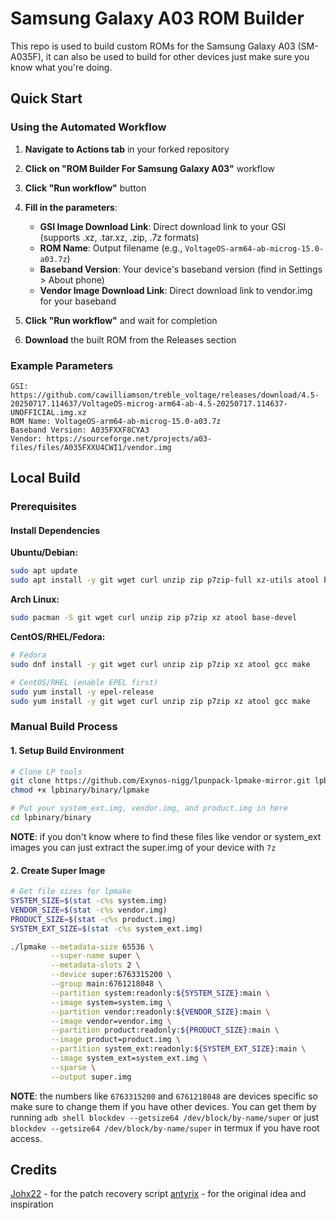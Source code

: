 # Samsung Galaxy A03 ROM Builder

This repo is used to build custom ROMs for the Samsung Galaxy A03 (SM-A035F), it can also be used to build for other devices just make sure you know what you're doing.

## Quick Start

### Using the Automated Workflow

1. **Navigate to Actions tab** in your forked repository
2. **Click on "ROM Builder For Samsung Galaxy A03"** workflow
3. **Click "Run workflow"** button
4. **Fill in the parameters**:
    - **GSI Image Download Link**: Direct download link to your GSI (supports .xz, .tar.xz, .zip, .7z formats)
    - **ROM Name**: Output filename (e.g., `VoltageOS-arm64-ab-microg-15.0-a03.7z`)
    - **Baseband Version**: Your device's baseband version (find in Settings > About phone)
    - **Vendor Image Download Link**: Direct download link to vendor.img for your baseband

5. **Click "Run workflow"** and wait for completion
6. **Download** the built ROM from the Releases section

### Example Parameters

```
GSI: https://github.com/cawilliamson/treble_voltage/releases/download/4.5-20250717.114637/VoltageOS-microg-arm64-ab-4.5-20250717.114637-UNOFFICIAL.img.xz
ROM Name: VoltageOS-arm64-ab-microg-15.0-a03.7z
Baseband Version: A035FXXF8CYA3
Vendor: https://sourceforge.net/projects/a03-files/files/A035FXXU4CWI1/vendor.img
```

## Local Build

### Prerequisites

#### Install Dependencies

**Ubuntu/Debian:**

```bash
sudo apt update
sudo apt install -y git wget curl unzip zip p7zip-full xz-utils atool build-essential
```

**Arch Linux:**

```bash
sudo pacman -S git wget curl unzip zip p7zip xz atool base-devel
```

**CentOS/RHEL/Fedora:**

```bash
# Fedora
sudo dnf install -y git wget curl unzip zip p7zip xz atool gcc make

# CentOS/RHEL (enable EPEL first)
sudo yum install -y epel-release
sudo yum install -y git wget curl unzip zip p7zip xz atool gcc make
```

### Manual Build Process

#### 1. Setup Build Environment

```bash
# Clone LP tools
git clone https://github.com/Exynos-nigg/lpunpack-lpmake-mirror.git lpbinary
chmod +x lpbinary/binary/lpmake

# Put your system_ext.img, vendor.img, and product.img in here
cd lpbinary/binary
```

**NOTE**: if you don't know where to find these files like vendor or system_ext images you can just extract the super.img of your device with `7z`

#### 2. Create Super Image

```bash
# Get file sizes for lpmake
SYSTEM_SIZE=$(stat -c%s system.img)
VENDOR_SIZE=$(stat -c%s vendor.img)
PRODUCT_SIZE=$(stat -c%s product.img)
SYSTEM_EXT_SIZE=$(stat -c%s system_ext.img)

./lpmake --metadata-size 65536 \
         --super-name super \
         --metadata-slots 2 \
         --device super:6763315200 \
         --group main:6761218048 \
         --partition system:readonly:${SYSTEM_SIZE}:main \
         --image system=system.img \
         --partition vendor:readonly:${VENDOR_SIZE}:main \
         --image vendor=vendor.img \
         --partition product:readonly:${PRODUCT_SIZE}:main \
         --image product=product.img \
         --partition system_ext:readonly:${SYSTEM_EXT_SIZE}:main \
         --image system_ext=system_ext.img \
         --sparse \
         --output super.img
```

**NOTE**: the numbers like `6763315200` and `6761218048` are devices specific so make sure to change them if you have other devices. You can get them by running `adb shell blockdev --getsize64 /dev/block/by-name/super` or just `blockdev --getsize64 /dev/block/by-name/super` in termux if you have root access.

## Credits

[Johx22](https://github.com/Johx22/) - for the patch recovery script
[antyrix](https://github.com/antyrix/) - for the original idea and inspiration
